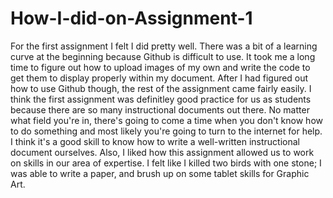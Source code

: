 # How-I-did-on-Assignment-1

For the first assignment I felt I did pretty well. There was a bit of a learning curve at the beginning because Github is difficult to use. It took me a long time to figure out how to upload images of my own and write the code to get them to display properly within my document. After I had figured out how to use Github though, the rest of the assignment came fairly easily. I think the first assignment was definitley good practice for us as students because there are so many instructional documents out there. No matter what field you're in, there's going to come a time when you don't know how to do something and most likely you're going to turn to the internet for help. I think it's a good skill to know how to write a well-written instructional document ourselves. Also, I liked how this assignment allowed us to work on skills in our area of expertise. I felt like I killed two birds with one stone; I was able to write a paper, and brush up on some tablet skills for Graphic Art.
